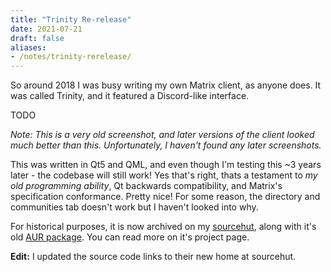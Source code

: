 ```yaml
---
title: "Trinity Re-release"
date: 2021-07-21
draft: false
aliases:
- /notes/trinity-rerelease/
---
```


So around 2018 I was busy writing my own Matrix client, as anyone does. It was called Trinity, and it featured a Discord-like interface. <!--more-->

TODO

_Note: This is a very old screenshot, and later versions of the client looked much better than this. Unfortunately, I haven't found any later screenshots._

This was written in Qt5 and QML, and even though I'm testing this ~3 years later - the codebase will still work! Yes that's right, thats a testament to _my old programming ability_, Qt backwards compatibility, and Matrix's specification conformance. Pretty nice! For some reason, the directory and communities tab doesn't work but I haven't looked into why.

For historical purposes, it is now archived on my [sourcehut](https://git.sr.ht/~redstrate/trinity), along with it's old [AUR package](https://git.sr.ht/~redstrate/pkgbuilds/tree/main/item/trinity-git/PKGBUILD). You can read more on it's project page.

**Edit:** I updated the source code links to their new home at sourcehut.
